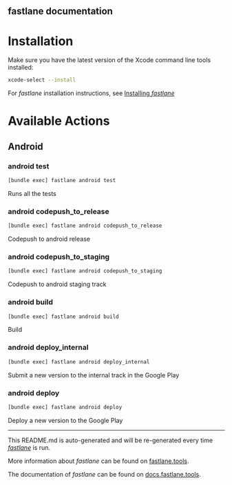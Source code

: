 fastlane documentation
----

# Installation

Make sure you have the latest version of the Xcode command line tools installed:

```sh
xcode-select --install
```

For _fastlane_ installation instructions, see [Installing _fastlane_](https://docs.fastlane.tools/#installing-fastlane)

# Available Actions

## Android

### android test

```sh
[bundle exec] fastlane android test
```

Runs all the tests

### android codepush_to_release

```sh
[bundle exec] fastlane android codepush_to_release
```

Codepush to android release 

### android codepush_to_staging

```sh
[bundle exec] fastlane android codepush_to_staging
```

Codepush to android staging track 

### android build

```sh
[bundle exec] fastlane android build
```

Build

### android deploy_internal

```sh
[bundle exec] fastlane android deploy_internal
```

Submit a new version to the internal track in the Google Play

### android deploy

```sh
[bundle exec] fastlane android deploy
```

Deploy a new version to the Google Play

----

This README.md is auto-generated and will be re-generated every time [_fastlane_](https://fastlane.tools) is run.

More information about _fastlane_ can be found on [fastlane.tools](https://fastlane.tools).

The documentation of _fastlane_ can be found on [docs.fastlane.tools](https://docs.fastlane.tools).
